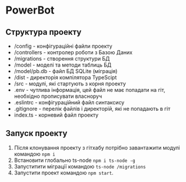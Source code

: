 # PowerBot

## Структура проекту
- /config - конфігураційні файли проекту
- /controllers - контролер роботи з Базою Даних
- /migrations - створення структури БД
- /model - моделі та методи таблиць БД
- /model/pb.db - файл БД SQLite (міграція)
- /dist - директорія компілятора TypeScipt
- /src - модулі, які стартують з корня проекту
- .env - чутлива інформація, цей файл не має попадати на гіт, необхідно прописувати власноруч
- .eslintrc - конфігураційний файл синтаксису
- .gitignore - перелік файлів і директорій, які не попадають в гіт
- index.ts - корневий файл проекту

 ## Запуск проекту
1. Після клонування проекту з гітхабу потрібно завантажити модулі командою `npm i` 
2. Встановити глобально ts-node `npm i ts-node -g`
3. Запуститити міграції командою `ts-node /migrations`
4. Запустити проект командою `npm start`.
